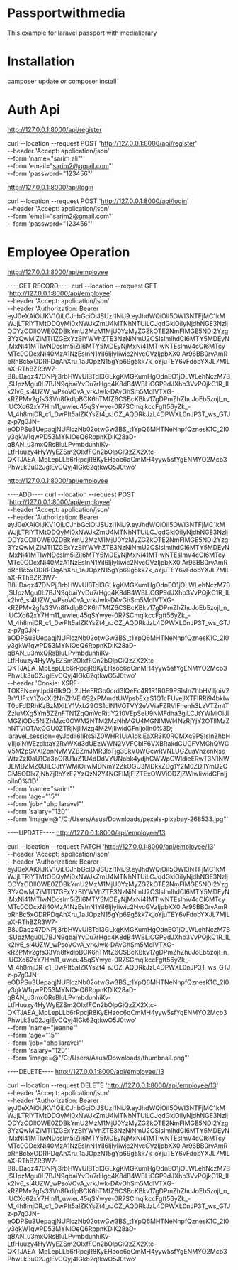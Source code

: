 # Passportwithmedia
This example for laravel passport with medialibrary
  
# Installation
camposer update or composer install

# Auth Api
http://127.0.0.1:8000/api/register

curl --location --request POST 'http://127.0.0.1:8000/api/register' \
--header 'Accept: application/json' \
--form 'name="sarim ali"' \
--form 'email="sarim2@gmail.com"' \
--form 'password="123456"'

http://127.0.0.1:8000/api/login

curl --location --request POST 'http://127.0.0.1:8000/api/login' \
--header 'Accept: application/json' \
--form 'email="sarim2@gmail.com"' \
--form 'password="123456"'

# Employee Operation
http://127.0.0.1:8000/api/employee

----GET RECORD----
curl --location --request GET 'http://127.0.0.1:8000/api/employee' \
--header 'Accept: application/json' \
--header 'Authorization: Bearer eyJ0eXAiOiJKV1QiLCJhbGciOiJSUzI1NiJ9.eyJhdWQiOiI5OWI3NTFjMC1kMWJjLTRlYTMtODQyMi0xNWJkZmU4MTNhNTUiLCJqdGkiOiIyNjdhNGE3NzljODYzODllOWE0ZDBkYmU2MzM1MjU0YzMyZGZkOTE2NmFlMGE5NDI2Yzg3YzQwMjZiMTI1ZGExYzBlYWVhZTE3NzNiNmU2OSIsImlhdCI6MTY5MDEyNjMxNi41MTIwNDcsIm5iZiI6MTY5MDEyNjMxNi41MTIwNTEsImV4cCI6MTcyMTc0ODcxNi40MzA1NzEsInN1YiI6IjIyIiwic2NvcGVzIjpbXX0.Ar96BB0rvAmRbRhBc5xODRPDqAhXru_1aJOpzN15gYp69g5kk7k_oYjuTEY6vFdobYXJL7MlLaX-RThBZR3W7-B8uDaqz47DNPjj3rbHWvUlBTdI3GLkgKMGKumHgOdnEO1jOLWLehNczM7BjSUpzMgu0L7BJN9qbaiYvDu7rHgq4K8dB4WBLiCGP9dJXhb3VvPQjkC1R_ILk2Iv6_si4UZW_wPsoVOvA_vrkJwk-DAvGhSm5MdIVTXG-kRZPMv2gfs33Vn8fkdlpBCK6hTMfZ6CSBcKBkv17gDPmZhZhuJoEb5zojl_n_iUCXo62xY7Hm11_uwieu45qSYwye-0R7SCmqlkccFgft56yZk_-M_4h8mjDR_c1_DwPIt5aIZKYsZt4_rJOZ_AQDRkJzL4DPWXL0nJP3T_ws_GTJz-p7g0JN-eODPSu3UepaqjNUFlczNb02otwGw3BS_t1YpQ6MHTNeNhpfQznesK1C_2I0y3gkW1qwPD53MYNlOeQ6RppnKDiK28aD-qBAN_u3mxQRsBluLPvmbdunhiKv-LtfHuuzy4HyWyEZSm2OlxfFCn2bOlpGiQzZX2Xtc-QKTJAEA_MpLepLLb6rRpcjR8KyEHaoc6qCmMH4yyw5sfYgENMYO2Mcb3PhwLk3u02JglEvCQyj4lGk62qtkwO5J0two'


http://127.0.0.1:8000/api/employee

----ADD----
curl --location --request POST 'http://127.0.0.1:8000/api/employee' \
--header 'Accept: application/json' \
--header 'Authorization: Bearer eyJ0eXAiOiJKV1QiLCJhbGciOiJSUzI1NiJ9.eyJhdWQiOiI5OWI3NTFjMC1kMWJjLTRlYTMtODQyMi0xNWJkZmU4MTNhNTUiLCJqdGkiOiIyNjdhNGE3NzljODYzODllOWE0ZDBkYmU2MzM1MjU0YzMyZGZkOTE2NmFlMGE5NDI2Yzg3YzQwMjZiMTI1ZGExYzBlYWVhZTE3NzNiNmU2OSIsImlhdCI6MTY5MDEyNjMxNi41MTIwNDcsIm5iZiI6MTY5MDEyNjMxNi41MTIwNTEsImV4cCI6MTcyMTc0ODcxNi40MzA1NzEsInN1YiI6IjIyIiwic2NvcGVzIjpbXX0.Ar96BB0rvAmRbRhBc5xODRPDqAhXru_1aJOpzN15gYp69g5kk7k_oYjuTEY6vFdobYXJL7MlLaX-RThBZR3W7-B8uDaqz47DNPjj3rbHWvUlBTdI3GLkgKMGKumHgOdnEO1jOLWLehNczM7BjSUpzMgu0L7BJN9qbaiYvDu7rHgq4K8dB4WBLiCGP9dJXhb3VvPQjkC1R_ILk2Iv6_si4UZW_wPsoVOvA_vrkJwk-DAvGhSm5MdIVTXG-kRZPMv2gfs33Vn8fkdlpBCK6hTMfZ6CSBcKBkv17gDPmZhZhuJoEb5zojl_n_iUCXo62xY7Hm11_uwieu45qSYwye-0R7SCmqlkccFgft56yZk_-M_4h8mjDR_c1_DwPIt5aIZKYsZt4_rJOZ_AQDRkJzL4DPWXL0nJP3T_ws_GTJz-p7g0JN-eODPSu3UepaqjNUFlczNb02otwGw3BS_t1YpQ6MHTNeNhpfQznesK1C_2I0y3gkW1qwPD53MYNlOeQ6RppnKDiK28aD-qBAN_u3mxQRsBluLPvmbdunhiKv-LtfHuuzy4HyWyEZSm2OlxfFCn2bOlpGiQzZX2Xtc-QKTJAEA_MpLepLLb6rRpcjR8KyEHaoc6qCmMH4yyw5sfYgENMYO2Mcb3PhwLk3u02JglEvCQyj4lGk62qtkwO5J0two' \
--header 'Cookie: XSRF-TOKEN=eyJpdiI6Ik9QL2JHeERGb0crd3lQeEc4R1R1R0E9PSIsInZhbHVlIjoiV28rYUFxY1ZocXI2NnZhVEl0S2xPMmdtUWpsbExaS1Q1cFUvejlXTFlRRi94bkIwT0pFdDRhKzBzMXlLY1Vxb29OS1dlN1VQTVY2eVViaFZRVlFhenh3LzVTZmtTZzluMXg5Ym5ZZnFTN1ZqQmVqRitIY210VEpSeU9NMFdha3giLCJtYWMiOiJlMGZiODc5NjZhMzc0OWM2NTM2MzNhMGU4MGNlMWI4NzRjYjY2OTllMzZhNTViOTAxOGU0ZTRjNjllMzg4M2VjIiwidGFnIjoiIn0%3D; laravel_session=eyJpdiI6IlRsSlZ0WHR1UlA1dklEaXR3K0ROMXc9PSIsInZhbHVlIjoiNWEzdktaY2RvWXd3dUEzWWN2VVFCblF6VXBRakdCUGFVMGhQWGV5M2pSVXl2bnNvMVZBZmJMR3loTjg3SkV0WGcwRVNLUGZuaVhzenNseWtzZzI0aU1Ca3pORU1uZ1U4dDdVYUNobk4ydjhCWWpCWldieERwT3N1NWJEMDZMZ0UiLCJtYWMiOiIwMDNmY2ZkOGU3MDkxZDg1Y2M0ZDllYmU2OGM5ODlkZjNhZjRhYzE2YzQzN2Y4NGFlMjFlZTExOWViODZjZWIwIiwidGFnIjoiIn0%3D' \
--form 'name="sarim"' \
--form 'age="15"' \
--form 'job="php laravel"' \
--form 'salary="120"' \
--form 'image=@"/C:/Users/Asus/Downloads/pexels-pixabay-268533.jpg"'


----UPDATE----
http://127.0.0.1:8000/api/employee/13


curl --location --request PATCH 'http://127.0.0.1:8000/api/employee/13' \
--header 'Accept: application/json' \
--header 'Authorization: Bearer eyJ0eXAiOiJKV1QiLCJhbGciOiJSUzI1NiJ9.eyJhdWQiOiI5OWI3NTFjMC1kMWJjLTRlYTMtODQyMi0xNWJkZmU4MTNhNTUiLCJqdGkiOiIyNjdhNGE3NzljODYzODllOWE0ZDBkYmU2MzM1MjU0YzMyZGZkOTE2NmFlMGE5NDI2Yzg3YzQwMjZiMTI1ZGExYzBlYWVhZTE3NzNiNmU2OSIsImlhdCI6MTY5MDEyNjMxNi41MTIwNDcsIm5iZiI6MTY5MDEyNjMxNi41MTIwNTEsImV4cCI6MTcyMTc0ODcxNi40MzA1NzEsInN1YiI6IjIyIiwic2NvcGVzIjpbXX0.Ar96BB0rvAmRbRhBc5xODRPDqAhXru_1aJOpzN15gYp69g5kk7k_oYjuTEY6vFdobYXJL7MlLaX-RThBZR3W7-B8uDaqz47DNPjj3rbHWvUlBTdI3GLkgKMGKumHgOdnEO1jOLWLehNczM7BjSUpzMgu0L7BJN9qbaiYvDu7rHgq4K8dB4WBLiCGP9dJXhb3VvPQjkC1R_ILk2Iv6_si4UZW_wPsoVOvA_vrkJwk-DAvGhSm5MdIVTXG-kRZPMv2gfs33Vn8fkdlpBCK6hTMfZ6CSBcKBkv17gDPmZhZhuJoEb5zojl_n_iUCXo62xY7Hm11_uwieu45qSYwye-0R7SCmqlkccFgft56yZk_-M_4h8mjDR_c1_DwPIt5aIZKYsZt4_rJOZ_AQDRkJzL4DPWXL0nJP3T_ws_GTJz-p7g0JN-eODPSu3UepaqjNUFlczNb02otwGw3BS_t1YpQ6MHTNeNhpfQznesK1C_2I0y3gkW1qwPD53MYNlOeQ6RppnKDiK28aD-qBAN_u3mxQRsBluLPvmbdunhiKv-LtfHuuzy4HyWyEZSm2OlxfFCn2bOlpGiQzZX2Xtc-QKTJAEA_MpLepLLb6rRpcjR8KyEHaoc6qCmMH4yyw5sfYgENMYO2Mcb3PhwLk3u02JglEvCQyj4lGk62qtkwO5J0two' \
--form 'name="jeanne"' \
--form 'age="15"' \
--form 'job="php laravel"' \
--form 'salary="120"' \
--form 'image=@"/C:/Users/Asus/Downloads/thumbnail.png"'



----DELETE----
http://127.0.0.1:8000/api/employee/13

curl --location --request DELETE 'http://127.0.0.1:8000/api/employee/13' \
--header 'Accept: application/json' \
--header 'Authorization: Bearer eyJ0eXAiOiJKV1QiLCJhbGciOiJSUzI1NiJ9.eyJhdWQiOiI5OWI3NTFjMC1kMWJjLTRlYTMtODQyMi0xNWJkZmU4MTNhNTUiLCJqdGkiOiIyNjdhNGE3NzljODYzODllOWE0ZDBkYmU2MzM1MjU0YzMyZGZkOTE2NmFlMGE5NDI2Yzg3YzQwMjZiMTI1ZGExYzBlYWVhZTE3NzNiNmU2OSIsImlhdCI6MTY5MDEyNjMxNi41MTIwNDcsIm5iZiI6MTY5MDEyNjMxNi41MTIwNTEsImV4cCI6MTcyMTc0ODcxNi40MzA1NzEsInN1YiI6IjIyIiwic2NvcGVzIjpbXX0.Ar96BB0rvAmRbRhBc5xODRPDqAhXru_1aJOpzN15gYp69g5kk7k_oYjuTEY6vFdobYXJL7MlLaX-RThBZR3W7-B8uDaqz47DNPjj3rbHWvUlBTdI3GLkgKMGKumHgOdnEO1jOLWLehNczM7BjSUpzMgu0L7BJN9qbaiYvDu7rHgq4K8dB4WBLiCGP9dJXhb3VvPQjkC1R_ILk2Iv6_si4UZW_wPsoVOvA_vrkJwk-DAvGhSm5MdIVTXG-kRZPMv2gfs33Vn8fkdlpBCK6hTMfZ6CSBcKBkv17gDPmZhZhuJoEb5zojl_n_iUCXo62xY7Hm11_uwieu45qSYwye-0R7SCmqlkccFgft56yZk_-M_4h8mjDR_c1_DwPIt5aIZKYsZt4_rJOZ_AQDRkJzL4DPWXL0nJP3T_ws_GTJz-p7g0JN-eODPSu3UepaqjNUFlczNb02otwGw3BS_t1YpQ6MHTNeNhpfQznesK1C_2I0y3gkW1qwPD53MYNlOeQ6RppnKDiK28aD-qBAN_u3mxQRsBluLPvmbdunhiKv-LtfHuuzy4HyWyEZSm2OlxfFCn2bOlpGiQzZX2Xtc-QKTJAEA_MpLepLLb6rRpcjR8KyEHaoc6qCmMH4yyw5sfYgENMYO2Mcb3PhwLk3u02JglEvCQyj4lGk62qtkwO5J0two'
